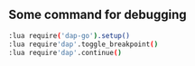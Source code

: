 ## Some command for debugging

```bash
:lua require('dap-go').setup()
:lua require'dap'.toggle_breakpoint()
:lua require'dap'.continue()
```

